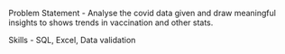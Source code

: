 Problem Statement - Analyse the covid data given and draw meaningful insights to shows trends in vaccination and other stats.

Skills - SQL, Excel, Data validation

